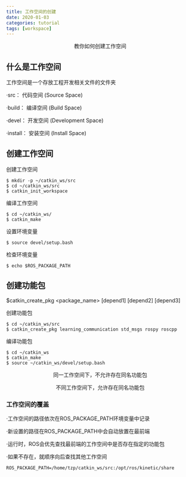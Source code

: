 ```yaml
---
title: 工作空间的创建
date: 2020-01-03
categories: tutorial
tags: [workspace]
---
```


<center>教你如何创建工作空间</center> 

<!-- more -->


## 什么是工作空间

工作空间是一个存放工程开发相关文件的文件夹

·src：   代码空间 (Source Space)

·build：  编译空间 (Build Space)

·devel：  开发空间 (Development Space)

·install： 安装空间 (Install Space)


## 创建工作空间

创建工作空间

```
$ mkdir -p ~/catkin_ws/src
$ cd ~/catkin_ws/src
$ catkin_init_workspace
```

编译工作空间

```
$ cd ~/catkin_ws/
$ catkin_make
```

设置环境变量

```
$ source devel/setup.bash
```

检查环境变量

```
$ echo $ROS_PACKAGE_PATH
```


## 创建功能包

$catkin_create_pkg <package_name> [depend1] [depend2] [depend3]

创建功能包

```
$ cd ~/catkin_ws/src
$ catkin_create_pkg learning_communication std_msgs rospy roscpp
```

编译功能包

```
$ cd ~/catkin_ws
$ catkin_make
$ source ~/catkin_ws/devel/setup.bash
```
<center>同一工作空间下，不允许存在同名功能包

不同工作空间下，允许存在同名功能包</center>


### 工作空间的覆盖

·工作空间的路径依次在ROS_PACKAGE_PATH环境变量中记录

·新设置的路径在ROS_PACKAGE_PATH中会自动放置在最前端

·运行时，ROS会优先查找最前端的工作空间中是否存在指定的功能包

·如果不存在，就顺序向后查找其他工作空间

```
ROS_PACKAGE_PATH=/home/tzp/catkin_ws/src:/opt/ros/kinetic/share
```

